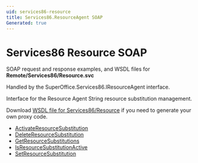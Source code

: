 ```yaml
---
uid: services86-resource
title: Services86.ResourceAgent SOAP
Generated: true
---
```


# Services86 Resource SOAP

SOAP request and response examples, and WSDL files for **Remote/Services86/Resource.svc**

Handled by the <see cref="T:SuperOffice.Services86.IResourceAgent">SuperOffice.Services86.IResourceAgent</see> interface.

Interface for the Resource Agent
String resource substitution management.

Download [WSDL file for Services86/Resource](../Services86-Resource.md) if you need to generate your own proxy code.

* [ActivateResourceSubstitution](ActivateResourceSubstitution.md)
* [DeleteResourceSubstitution](DeleteResourceSubstitution.md)
* [GetResourceSubstitutions](GetResourceSubstitutions.md)
* [IsResourceSubstitutionActive](IsResourceSubstitutionActive.md)
* [SetResourceSubstitution](SetResourceSubstitution.md)
